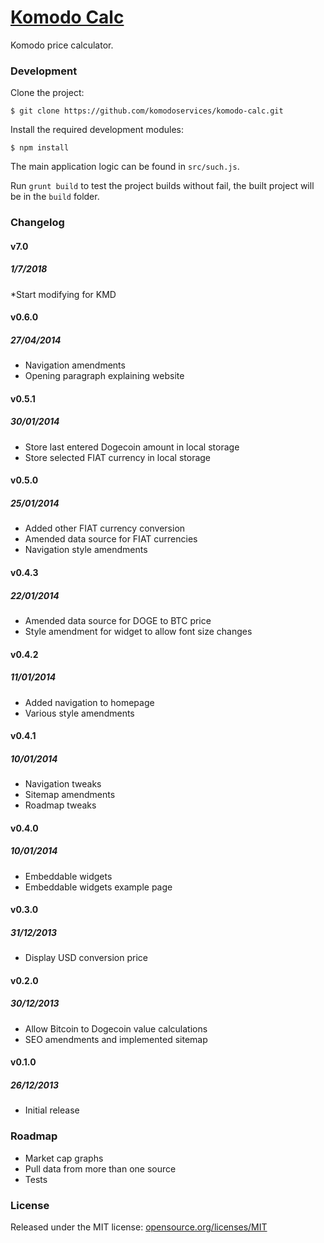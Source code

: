 # [Komodo Calc][1]

Komodo price calculator.

### Development

Clone the project:

`$ git clone https://github.com/komodoservices/komodo-calc.git`

Install the required development modules:

`$ npm install`

The main application logic can be found in `src/such.js`.

Run `grunt build` to test the project builds without fail, the built project will be in the `build` folder.

### Changelog

#### v7.0
##### 1/7/2018

*Start modifying for KMD

#### v0.6.0
##### 27/04/2014

* Navigation amendments
* Opening paragraph explaining website

#### v0.5.1
##### 30/01/2014

* Store last entered Dogecoin amount in local storage
* Store selected FIAT currency in local storage

#### v0.5.0
##### 25/01/2014

* Added other FIAT currency conversion
* Amended data source for FIAT currencies
* Navigation style amendments

#### v0.4.3
##### 22/01/2014

* Amended data source for DOGE to BTC price
* Style amendment for widget to allow font size changes

#### v0.4.2
##### 11/01/2014

* Added navigation to homepage
* Various style amendments

#### v0.4.1
##### 10/01/2014

* Navigation tweaks
* Sitemap amendments
* Roadmap tweaks

#### v0.4.0
##### 10/01/2014

* Embeddable widgets
* Embeddable widgets example page

#### v0.3.0
##### 31/12/2013

* Display USD conversion price

#### v0.2.0
##### 30/12/2013

* Allow Bitcoin to Dogecoin value calculations
* SEO amendments and implemented sitemap

#### v0.1.0
##### 26/12/2013

* Initial release

### Roadmap

* Market cap graphs
* Pull data from more than one source
* Tests

### License

Released under the MIT license: [opensource.org/licenses/MIT][2]

  [1]: http://wowsuch.io
  [2]: http://opensource.org/licenses/MIT
